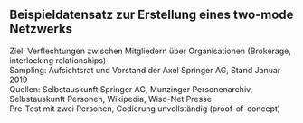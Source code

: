 ## Beispieldatensatz zur Erstellung eines two-mode Netzwerks  
Ziel: Verflechtungen zwischen Mitgliedern über Organisationen (Brokerage, interlocking relationships)  
Sampling: Aufsichtsrat und Vorstand der Axel Springer AG, Stand Januar 2019  
Quellen: Selbstauskunft Springer AG, Munzinger Personenarchiv, Selbstauskunft Personen, Wikipedia, Wiso-Net Presse  
Pre-Test mit zwei Personen, Codierung unvollständig (proof-of-concept)  

